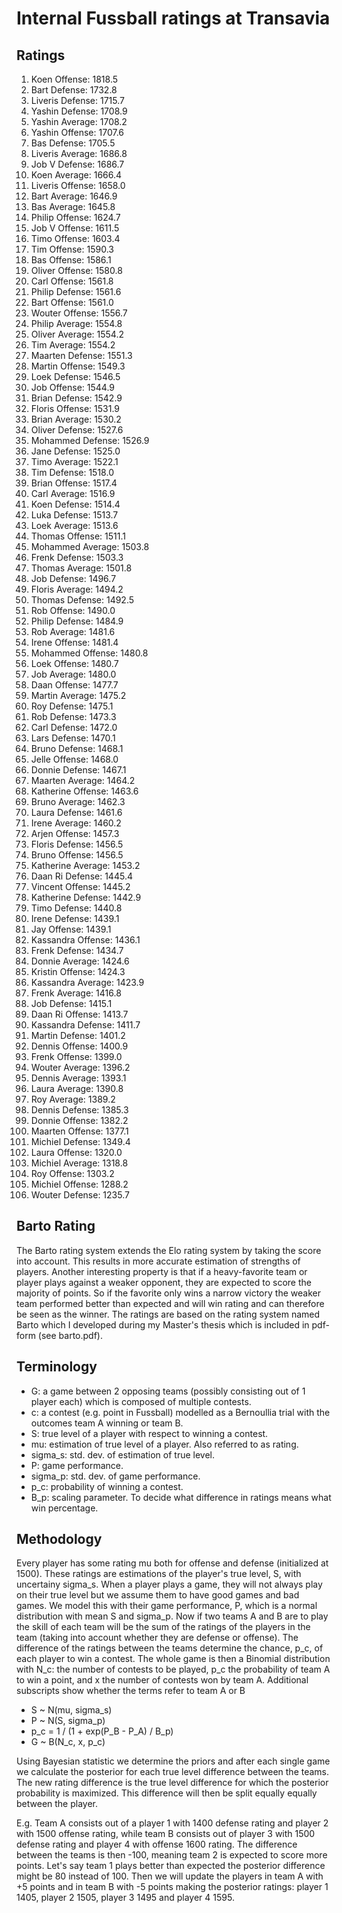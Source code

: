 # Internal Fussball ratings at Transavia
## Ratings
1. Koen Offense: 1818.5 
2. Bart Defense: 1732.8 
3. Liveris Defense: 1715.7 
4. Yashin Defense: 1708.9 
5. Yashin Average: 1708.2 
6. Yashin Offense: 1707.6 
7. Bas Defense: 1705.5 
8. Liveris Average: 1686.8 
9. Job V Defense: 1686.7 
10. Koen Average: 1666.4 
11. Liveris Offense: 1658.0 
12. Bart Average: 1646.9 
13. Bas Average: 1645.8 
14. Philip Offense: 1624.7 
15. Job V Offense: 1611.5 
16. Timo Offense: 1603.4 
17. Tim Offense: 1590.3 
18. Bas Offense: 1586.1 
19. Oliver Offense: 1580.8 
20. Carl Offense: 1561.8 
21. Philip  Defense: 1561.6 
22. Bart Offense: 1561.0 
23. Wouter Offense: 1556.7 
24. Philip Average: 1554.8 
25. Oliver Average: 1554.2 
26. Tim Average: 1554.2 
27. Maarten Defense: 1551.3 
28. Martin Offense: 1549.3 
29. Loek Defense: 1546.5 
30. Job Offense: 1544.9 
31. Brian Defense: 1542.9 
32. Floris Offense: 1531.9 
33. Brian Average: 1530.2 
34. Oliver Defense: 1527.6 
35. Mohammed Defense: 1526.9 
36. Jane Defense: 1525.0 
37. Timo Average: 1522.1 
38. Tim Defense: 1518.0 
39. Brian Offense: 1517.4 
40. Carl Average: 1516.9 
41. Koen Defense: 1514.4 
42. Luka Defense: 1513.7 
43. Loek Average: 1513.6 
44. Thomas Offense: 1511.1 
45. Mohammed Average: 1503.8 
46. Frenk  Defense: 1503.3 
47. Thomas Average: 1501.8 
48. Job  Defense: 1496.7 
49. Floris Average: 1494.2 
50. Thomas Defense: 1492.5 
51. Rob Offense: 1490.0 
52. Philip Defense: 1484.9 
53. Rob Average: 1481.6 
54. Irene Offense: 1481.4 
55. Mohammed Offense: 1480.8 
56. Loek Offense: 1480.7 
57. Job Average: 1480.0 
58. Daan Offense: 1477.7 
59. Martin Average: 1475.2 
60. Roy Defense: 1475.1 
61. Rob Defense: 1473.3 
62. Carl Defense: 1472.0 
63. Lars Defense: 1470.1 
64. Bruno Defense: 1468.1 
65. Jelle Offense: 1468.0 
66. Donnie Defense: 1467.1 
67. Maarten Average: 1464.2 
68. Katherine Offense: 1463.6 
69. Bruno Average: 1462.3 
70. Laura Defense: 1461.6 
71. Irene Average: 1460.2 
72. Arjen Offense: 1457.3 
73. Floris Defense: 1456.5 
74. Bruno Offense: 1456.5 
75. Katherine Average: 1453.2 
76. Daan Ri Defense: 1445.4 
77. Vincent Offense: 1445.2 
78. Katherine Defense: 1442.9 
79. Timo Defense: 1440.8 
80. Irene Defense: 1439.1 
81. Jay Offense: 1439.1 
82. Kassandra Offense: 1436.1 
83. Frenk Defense: 1434.7 
84. Donnie Average: 1424.6 
85. Kristin Offense: 1424.3 
86. Kassandra Average: 1423.9 
87. Frenk Average: 1416.8 
88. Job Defense: 1415.1 
89. Daan Ri Offense: 1413.7 
90. Kassandra Defense: 1411.7 
91. Martin Defense: 1401.2 
92. Dennis Offense: 1400.9 
93. Frenk Offense: 1399.0 
94. Wouter Average: 1396.2 
95. Dennis Average: 1393.1 
96. Laura Average: 1390.8 
97. Roy Average: 1389.2 
98. Dennis Defense: 1385.3 
99. Donnie Offense: 1382.2 
100. Maarten Offense: 1377.1 
101. Michiel Defense: 1349.4 
102. Laura Offense: 1320.0 
103. Michiel Average: 1318.8 
104. Roy Offense: 1303.2 
105. Michiel Offense: 1288.2 
106. Wouter Defense: 1235.7 

## Barto Rating
The Barto rating system extends the Elo rating system by taking the score into account. This results in more accurate estimation of strengths of players. Another interesting property is that if a heavy-favorite team or player plays against a weaker opponent, they are expected to score the majority of points. So if the favorite only wins a narrow victory the weaker team performed better than expected and will win rating and can therefore be seen as the winner. The ratings are based on the rating system named Barto which I developed during my Master's thesis which is included in pdf-form (see barto.pdf).
## Terminology
- G: a game between 2 opposing teams (possibly consisting out of 1 player each) which is composed of multiple contests.
- c: a contest (e.g. point in Fussball) modelled as a Bernoullia trial with the outcomes team A winning or team B.
- S: true level of a player with respect to winning a contest.
- mu: estimation of true level of a player. Also referred to as rating.
- sigma_s: std. dev. of estimation of true level.
- P: game performance.
- sigma_p: std. dev. of game performance.
- p_c: probability of winning a contest.
- B_p: scaling parameter. To decide what difference in ratings means what win percentage.
## Methodology
Every player has some rating mu both for offense and defense (initialized at 1500). These ratings are estimations of the player's true level, S, with uncertainy sigma_s. When a player plays a game, they will not always play on their true level but we assume them to have good games and bad games. We model this with their game performance, P, which is a normal distribution with mean S and sigma_p. Now if two teams A and B are to play the skill of each team will be the sum of the ratings of the players in the team (taking into account whether they are defense or offense). The difference of the ratings between the teams determine the chance, p_c, of each player to win a contest. The whole game is then a Binomial distribution with N_c: the number of contests to be played, p_c the probability of team A to win a point, and x the number of contests won by team A. Additional subscripts show whether the terms refer to team A or B
- S ~ N(mu, sigma_s)
- P ~ N(S, sigma_p)
- p_c = 1 / (1 + exp(P_B - P_A) / B_p)
- G ~ B(N_c, x, p_c)

Using Bayesian statistic we determine the priors and after each single game we calculate the posterior for each true level difference between the teams. The new rating difference is the true level difference for which the posterior probability is maximized. This difference will then be split equally equally between the player. 

E.g. Team A consists out of a player 1 with 1400 defense rating and player 2 with 1500 offense rating, while team B consists out of player 3 with 1500 defense rating and player 4 with offense 1600 rating. The difference between the teams is then -100, meaning team 2 is expected to score more points. Let's say team 1 plays better than expected the posterior difference might be 80 instead of 100. Then we will update the players in team A with +5 points and in team B with -5 points making the posterior ratings: player 1 1405, player 2 1505, player 3 1495 and player 4 1595.